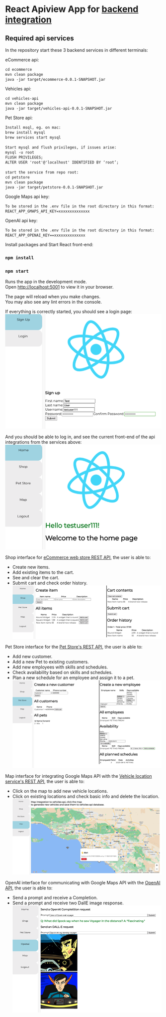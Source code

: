# React Apiview App for [backend integration](../README.md)

## Required api services

In the repository start these 3 backend services in different terminals:

eCommerce api:

```
cd ecommerce
mvn clean package
java -jar target/ecommerce-0.0.1-SNAPSHOT.jar
```

Vehicles api:

```
cd vehicles-api
mvn clean package
java -jar target/vehicles-api-0.0.1-SNAPSHOT.jar
```

Pet Store api:

```
Install msql, eg. on mac:
brew install mysql
brew services start mysql

Start mysql and flush privileges, if issues arise:
mysql -u root    
FLUSH PRIVILEGES;
ALTER USER 'root'@'localhost' IDENTIFIED BY ‘root’;

start the service from repo root:
cd petstore
mvn clean package
java -jar target/petstore-0.0.1-SNAPSHOT.jar
```

Google Maps api key:

```
To be stored in the .env file in the root directory in this format:
REACT_APP_GMAPS_API_KEY=xxxxxxxxxxxxxx
```

OpenAI api key:

```
To be stored in the .env file in the root directory in this format:
REACT_APP_OPENAI_KEY==xxxxxxxxxxxxxx
```

Install packages and Start React front-end:

### `npm install`

### `npm start`

Runs the app in the development mode.\
Open [http://localhost:5001](http://localhost:5001) to view it in your browser.

The page will reload when you make changes.\
You may also see any lint errors in the console.

If everything is correctly started, you should see a login page:
![](../examples/react1.png)

And you should be able to log in, and see the current front-end of the api integrations from the services above:
![](../examples/react2.png)

Shop interface for [eCommerce web store REST API](../ecommerce/README.md), the user is able to:

- Create new items.
- Add existing items to the cart.
- See and clear the cart.
- Submit cart and check order history.
  ![](../examples/react3.png)

Pet Store interface for the [Pet Store's REST API](../petstore/README.md), the user is able to:

- Add new customer.
- Add a new Pet to existing customers.
- Add new employees with skills and schedules.
- Check availability based on skills and schedules.
- Plan a new schedule for an employee and assign it to a pet.
  ![](../examples/react4.png)

Map interface for integrating Google Maps API with the [Vehicle location service's REST API](../vehicles-api/README.md),
the user is able to:

- Click on the map to add new vehicle locations.
- Click on existing locations and check basic info and delete the location.
  ![](../examples/react5.png)

OpenAI interface for communicating with Google Maps API with
the [OpenAI API](https://platform.openai.com/docs/api-reference), the user is able to:

- Send a prompt and receive a Completion.
- Send a prompt and receive two DallE image response.
  ![](../examples/react6.png)





